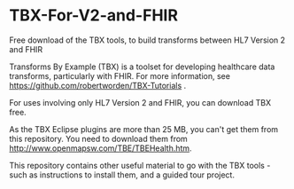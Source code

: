 # TBX-For-V2-and-FHIR
Free download of the TBX tools, to build transforms between HL7 Version 2 and FHIR

Transforms By Example (TBX) is a toolset for developing healthcare data transforms, particularly with FHIR. For more information, see https://github.com/robertworden/TBX-Tutorials .

For uses involving only HL7 Version 2 and FHIR, you can download TBX free.

As the TBX Eclipse plugins are more than 25 MB, you can't get them from this repository. You need to download them from http://www.openmapsw.com/TBE/TBEHealth.htm.

This repository contains other useful material to go with the TBX tools - such as instructions to install them, and a guided tour project.
